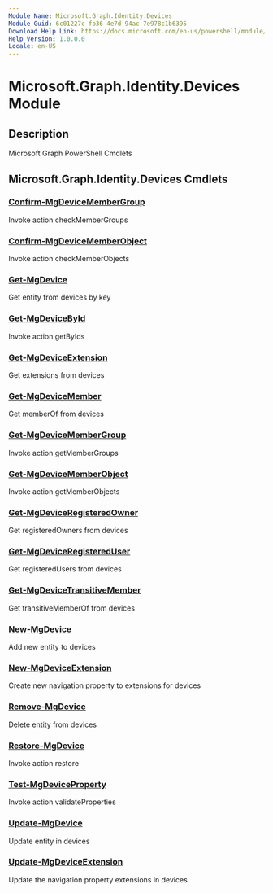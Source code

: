 ```yaml
---
Module Name: Microsoft.Graph.Identity.Devices
Module Guid: 6c01227c-fb36-4e7d-94ac-7e978c1b6395
Download Help Link: https://docs.microsoft.com/en-us/powershell/module/microsoft.graph.identity.devices
Help Version: 1.0.0.0
Locale: en-US
---
```


# Microsoft.Graph.Identity.Devices Module
## Description
Microsoft Graph PowerShell Cmdlets

## Microsoft.Graph.Identity.Devices Cmdlets
### [Confirm-MgDeviceMemberGroup](Confirm-MgDeviceMemberGroup.md)
Invoke action checkMemberGroups

### [Confirm-MgDeviceMemberObject](Confirm-MgDeviceMemberObject.md)
Invoke action checkMemberObjects

### [Get-MgDevice](Get-MgDevice.md)
Get entity from devices by key

### [Get-MgDeviceById](Get-MgDeviceById.md)
Invoke action getByIds

### [Get-MgDeviceExtension](Get-MgDeviceExtension.md)
Get extensions from devices

### [Get-MgDeviceMember](Get-MgDeviceMember.md)
Get memberOf from devices

### [Get-MgDeviceMemberGroup](Get-MgDeviceMemberGroup.md)
Invoke action getMemberGroups

### [Get-MgDeviceMemberObject](Get-MgDeviceMemberObject.md)
Invoke action getMemberObjects

### [Get-MgDeviceRegisteredOwner](Get-MgDeviceRegisteredOwner.md)
Get registeredOwners from devices

### [Get-MgDeviceRegisteredUser](Get-MgDeviceRegisteredUser.md)
Get registeredUsers from devices

### [Get-MgDeviceTransitiveMember](Get-MgDeviceTransitiveMember.md)
Get transitiveMemberOf from devices

### [New-MgDevice](New-MgDevice.md)
Add new entity to devices

### [New-MgDeviceExtension](New-MgDeviceExtension.md)
Create new navigation property to extensions for devices

### [Remove-MgDevice](Remove-MgDevice.md)
Delete entity from devices

### [Restore-MgDevice](Restore-MgDevice.md)
Invoke action restore

### [Test-MgDeviceProperty](Test-MgDeviceProperty.md)
Invoke action validateProperties

### [Update-MgDevice](Update-MgDevice.md)
Update entity in devices

### [Update-MgDeviceExtension](Update-MgDeviceExtension.md)
Update the navigation property extensions in devices

